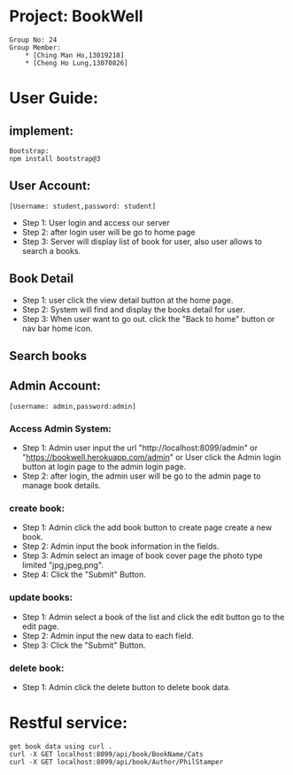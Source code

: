 # Project: BookWell
    Group No: 24
    Group Member: 
        * [Ching Man Ho,13019210] 
        * [Cheng Ho Lung,13070826]

# User Guide:
## **implement:**
    Bootstrap:
    npm install bootstrap@3

## User Account:
    [Username: student,password: student]
* Step 1: User login and access our server
* Step 2: after login user will be go to home page
* Step 3: Server will display list of book for user, also user allows to search a books.
## Book Detail
* Step 1: user click the view detail button at the home page.
* Step 2: System will find and display the books detail for user.
* Step 3: When user want to go out. click the "Back to home" button or nav bar home icon.
## Search books

## Admin Account:
    [username: admin,password:admin]

### Access Admin System:
* Step 1: Admin user input the url "http://localhost:8099/admin" or "https://bookwell.herokuapp.com/admin" or User click the Admin login button at login page to the admin login page.
* Step 2: after login, the admin user will be go to the admin page to manage book details.

### create book:
* Step 1: Admin click the add book button to create page create a new book.
* Step 2: Admin input the book information in the fields.
* Step 3: Admin select an image of book cover page the photo type limited "jpg,jpeg,png".
* Step 4: Click the "Submit" Button.

### update books:
* Step 1: Admin select a book of the list and click the edit button go to the edit page.
* Step 2: Admin input the new data to each field.
* Step 3: Click the "Submit" Button.

### delete book:
* Step 1: Admin click the delete button to delete book data.

# Restful service:
    get book data using curl .
    curl -X GET localhost:8099/api/book/BookName/Cats
    curl -X GET localhost:8099/api/book/Author/PhilStamper